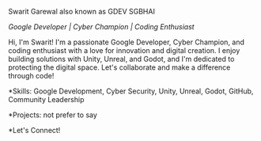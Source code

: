 
Swarit Garewal also known as GDEV SGBHAI

*Google Developer | Cyber Champion | Coding Enthusiast*

Hi, I'm Swarit! I'm a passionate Google Developer, Cyber Champion, and coding enthusiast with a love for innovation and digital creation. I enjoy building solutions with Unity, Unreal, and Godot, and I'm dedicated to protecting the digital space. Let's collaborate and make a difference through code!

*Skills: Google Development, Cyber Security, Unity, Unreal, Godot, GitHub, Community Leadership

*Projects: not prefer to say

*Let's Connect!
